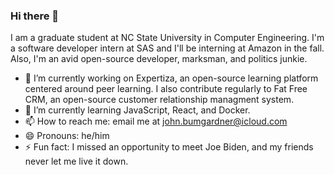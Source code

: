 ### Hi there 👋

I am a graduate student at NC State University in Computer Engineering. I'm a software developer intern at SAS and I'll be interning at Amazon in the fall. Also, I'm an avid open-source developer, marksman, and politics junkie.
- 🔭 I’m currently working on Expertiza, an open-source learning platform centered around peer learning. I also contribute regularly to Fat Free CRM, an open-source customer relationship managment system. 
- 🌱 I’m currently learning JavaScript, React, and Docker. 
- 📫 How to reach me: email me at john.bumgardner@icloud.com
- 😄 Pronouns: he/him
- ⚡ Fun fact: I missed an opportunity to meet Joe Biden, and my friends never let me live it down.
